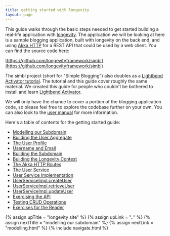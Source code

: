 ```yaml
---
title: getting started with longevity
layout: page
---
```


This guide walks through the basic steps needed to get started
building a real-life application with
[longevity](http://longevityframework.github.io/longevity/). The
application we will be looking at here is a sample blogging
application, built with longevity on the back end, and using [Akka
HTTP](http://doc.akka.io/docs/akka/2.4.8/scala/http/) for a REST API
that could be used by a web client. You can find the source code here:

[https://github.com/longevityframework/simbl](https://github.com/longevityframework/simbl)

The simbl project (short for "Simple Blogging") also doubles as a
[Lightbend Activator tutorial](../activator.html). The tutorial and
this guide cover roughly the same material. We created this guide for
people who couldn't be bothered to install and learn [Lightbend
Activator](https://www.lightbend.com/community/core-tools/activator-and-sbt).

We will only have the chance to cover a portion of the blogging
application code, so please feel free to explore the codebase further
on your own. You can also look to the [user manual](../manual) for
more information.

Here's a table of contents for the getting started guide:

- [Modelling our Subdomain](modelling.html)
- [Building the User Aggregate](user.html)
- [The User Profile](user-profile.html)
- [Username and Email](keyvals.html)
- [Building the Subdomain](building.html)
- [Building the Longevity Context](context.html)
- [The Akka HTTP Routes](routes.html)
- [The User Service](service.html)
- [User Service Implementation](service-impl.html)
- [UserServiceImpl.createUser](create-user.html)
- [UserServiceImpl.retrieveUser](retrieve-user.html)
- [UserServiceImpl.updateUser](update-user.html)
- [Exercising the API](api.html)
- [Testing CRUD Operations](testing.html)
- [Exercises for the Reader](exercises.html)

{% assign upTitle = "longevity site" %}
{% assign upLink = ".." %}
{% assign nextTitle = "modelling our subdomain" %}
{% assign nextLink = "modelling.html" %}
{% include navigate.html %}
